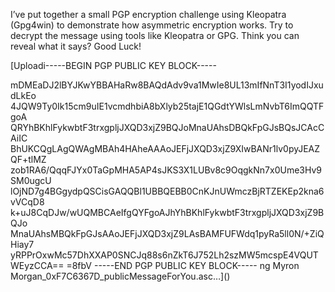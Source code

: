 I’ve put together a small PGP encryption challenge using Kleopatra (Gpg4win) to demonstrate how asymmetric encryption works.
Try to decrypt the message using tools like Kleopatra or GPG.
Think you can reveal what it says?
Good Luck!

[Uploadi-----BEGIN PGP PUBLIC KEY BLOCK-----

mDMEaDJ2lBYJKwYBBAHaRw8BAQdAdv9va1MwIe8UL13mIfNnT3I1yodIJxudLkEo
4JQW9Ty0Ik15cm9uIE1vcmdhbiA8bXlyb25tajE1QGdtYWlsLmNvbT6ImQQTFgoA
QRYhBKhlFykwbtF3trxgpljJXQD3xjZ9BQJoMnaUAhsDBQkFpGJsBQsJCAcCAiIC
BhUKCQgLAgQWAgMBAh4HAheAAAoJEFjJXQD3xjZ9XIwBANr1lv0pyJEAZQF+tlMZ
zob1RA6/QqqFJYx0TaGpMHA5AP4sJKS3X1LUBv8c9OqgkNn7x0Ume3Hv9SM0ugcU
lOjND7g4BGgydpQSCisGAQQBl1UBBQEBB0CnKJnUWmczBjRTZEKEp2kna6vVCqD8
k+uJ8CqDJw/wUQMBCAeIfgQYFgoAJhYhBKhlFykwbtF3trxgpljJXQD3xjZ9BQJo
MnaUAhsMBQkFpGJsAAoJEFjJXQD3xjZ9LAsBAMFUFWdq1pyRa5ll0N/+ZiQHiay7
yRPPrOxwMc57DhXXAP0SNCJq88s6nZkT6J752Lh2szMW5mcspE4VQUTWEyzCCA==
=8fbV
-----END PGP PUBLIC KEY BLOCK-----
ng Myron Morgan_0xF7C6367D_publicMessageForYou.asc…]()




